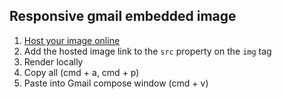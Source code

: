 ## Responsive gmail embedded image

1. [Host your image online](https://www.labnol.org/internet/embed-google-photos-in-website/29194/)
2. Add the hosted image link to the `src` property on the `img` tag
3. Render locally
4. Copy all (cmd + a, cmd + p)
5. Paste into Gmail compose window (cmd + v)
